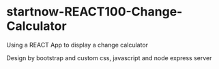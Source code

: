 # startnow-REACT100-Change-Calculator
Using a REACT App to display a change calculator

Design by bootstrap and custom css, javascript and node express server

